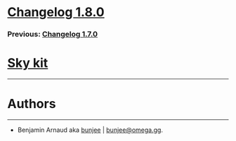 # [Changelog 1.8.0](http://omega.gg/Sky/changes/1.8.0.html)

### Previous: [Changelog 1.7.0](1.7.0.html)

# [Sky kit](http://omega.gg/Sky)
---

# Authors
---

- Benjamin Arnaud aka [bunjee](http://bunjee.me) | <bunjee@omega.gg>.

